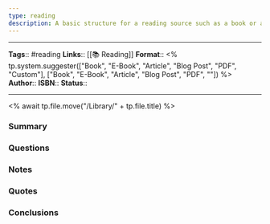 ```yaml
---
type: reading
description: A basic structure for a reading source such as a book or article
---
```


---
**Tags**:: #reading
**Links**:: [[📚 Reading]]
**Format**:: <% tp.system.suggester(["Book", "E-Book", "Article", "Blog Post", "PDF", "Custom"], ["Book", "E-Book", "Article", "Blog Post", "PDF", ""]) %>
**Author**:: 
**ISBN**::
**Status**::


---
<% await tp.file.move("/Library/" + tp.file.title) %>
### Summary
<!-- Enter a brief summary of the book here, this can be copied from a website or a picture from a book jacket -->

### Questions
<!-- What Questions do you want answered by this book? Do you have any assumptions about what you might learn? -->

### Notes
<!-- Notes made from reading -->

### Quotes
<!-- Quotes that can be used later -->

### Conclusions
<!-- Any conclusions drawn from the book -->